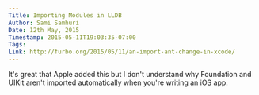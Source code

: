 ```yaml
---
Title: Importing Modules in LLDB
Author: Sami Samhuri
Date: 12th May, 2015
Timestamp: 2015-05-11T19:03:35-07:00
Tags: 
Link: http://furbo.org/2015/05/11/an-import-ant-change-in-xcode/
---
```


It's great that Apple added this but I don't understand why Foundation and UIKit aren't imported automatically when you're writing an iOS app.
